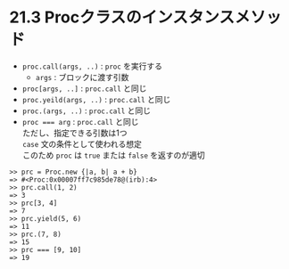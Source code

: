 # 21.3 Procクラスのインスタンスメソッド

- `proc.call(args, ..)` : `proc` を実行する
    - `args` : ブロックに渡す引数
- `proc[args, ..]` : `proc.call` と同じ
- `proc.yeild(args, ..)` : `proc.call` と同じ
- `proc.(args, ..)` : `proc.call` と同じ
- `proc === arg` : `proc.call` と同じ  
    ただし、指定できる引数は1つ  
    `case` 文の条件として使われる想定  
    このため `proc` は `true` または `false` を返すのが適切

```
>> prc = Proc.new {|a, b| a + b}
=> #<Proc:0x00007ff7c985de78@(irb):4>
>> prc.call(1, 2)
=> 3
>> prc[3, 4]
=> 7
>> prc.yield(5, 6)
=> 11
>> prc.(7, 8)
=> 15
>> prc === [9, 10]
=> 19
```


